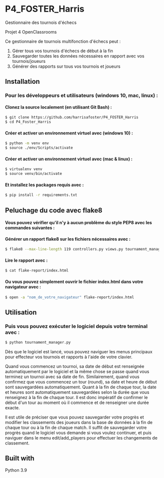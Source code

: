 # P4_FOSTER_Harris
Gestionnaire des tournois d'échecs

Projet 4 OpenClassrooms

Ce gestionnaire de tournois multifonction d'échecs peut : 

1. Gérer tous vos tournois d'échecs de début à la fin
2. Sauvegarder toutes les données nécessaires en rapport avec vos tournois/joueurs 
3. Générer des rapports sur tous vos tournois et joueurs

## Installation
### Pour les développeurs et utilisateurs (windows 10, mac, linux) :
#### Clonez la source localement (en utilisant Git Bash) :
```sh
$ git clone https://github.com/harrisafoster/P4_FOSTER_Harris
$ cd P4_Foster_Harris
```
#### Créer et activer un environnement virtuel avec (windows 10) :
```sh
$ python -m venv env
$ source ./env/Scripts/activate
```
#### Créer et activer un environnement virtuel avec (mac & linux) :
```sh
$ virtualenv venv
$ source venv/bin/activate
```
#### Et installez les packages requis avec :
```sh
$ pip install -r requirements.txt
```

## Peluchage du code avec flake8
#### Vous pouvez vérifier qu'il n'y à aucun problème du style PEP8 avec les commandes suivantes :
#### Générer un rapport flake8 sur les fichiers nécessaires avec : 
```sh
$ flake8 --max-line-length 119 controllers.py views.py tournament_manager.py models\ --format=html --htmldir=flake-report
```
#### Lire le rapport avec :
```sh
$ cat flake-report/index.html
```
#### Ou vous pouvez simplement ouvrir le fichier index.html dans votre navigateur avec :
```sh
$ open -a "nom_de_votre_navigateur" flake-report/index.html
```


## Utilisation
### Puis vous pouvez exécuter le logiciel depuis votre terminal avec :
```sh
$ python tournament_manager.py
```

Dès que le logiciel est lancé, vous pouvez naviguer les menus principaux 
pour effecteur vos tournois et rapports à l'aide de votre clavier. 

Quand vous commencez un tournoi, sa date de début est renseignée automatiquement par le logiciel et la 
même chose se passe quand vous terminez un tournoi avec sa date de fin. Similairement, quand vous confirmez 
que vous commencez un tour (round), sa date et heure de début sont sauvegardées automatiquement. Quant à la 
fin de chaque tour, la date et heures sont automatiquement sauvegardées selon la durée que vous renseignez à la 
fin de chaque tour. Il est donc impératif de confirmer le début d'un tour au moment où il commence et de renseigner 
une durée exacte. 

Il est utile de préciser que vous pouvez sauvegarder votre progrès et modifier les classements des joueurs 
dans la base de données à la fin de chaque tour ou à la fin de chaque match. Il suffit de sauvegarder votre progrès quand 
le logiciel vous demande si vous voulez continuer, et puis naviguer dans le menu edit/add_players pour 
effectuer les changements de classement.

## Built with
Python 3.9